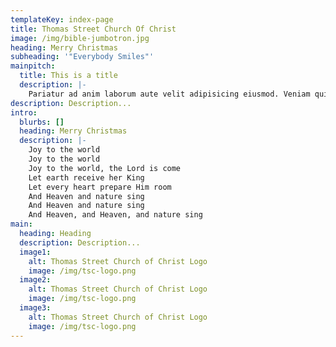 ```yaml
---
templateKey: index-page
title: Thomas Street Church Of Christ
image: /img/bible-jumbotron.jpg
heading: Merry Christmas
subheading: '"Everybody Smiles"'
mainpitch:
  title: This is a title
  description: |-
    Pariatur ad anim laborum aute velit adipisicing eiusmod. Veniam qui elit id esse nisi occaecat dolor nostrud. Fugiat dolore id esse ullamco aliqua ut anim esse reprehenderit. Fugiat velit sint sunt ea ipsum ad incididunt amet ipsum esse pariatur voluptate deserunt culpa. Ipsum deserunt anim ea exercitation. Quis nisi laboris adipisicing voluptate qui. Et laboris quis nisi officia in ad.
description: Description...
intro:
  blurbs: []
  heading: Merry Christmas
  description: |-
    Joy to the world
    Joy to the world
    Joy to the world, the Lord is come
    Let earth receive her King
    Let every heart prepare Him room
    And Heaven and nature sing
    And Heaven and nature sing
    And Heaven, and Heaven, and nature sing
main:
  heading: Heading
  description: Description...
  image1:
    alt: Thomas Street Church of Christ Logo
    image: /img/tsc-logo.png
  image2:
    alt: Thomas Street Church of Christ Logo
    image: /img/tsc-logo.png
  image3:
    alt: Thomas Street Church of Christ Logo
    image: /img/tsc-logo.png
---
```


